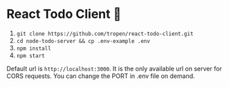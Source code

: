 # React Todo Client 🐡

1. `git clone https://github.com/tropen/react-todo-client.git`
2. `cd node-todo-server && cp .env-example .env`
3. `npm install`
4. `npm start`

Default url is `http://localhost:3000`. It is the only available url on server for CORS requests. You can change the PORT in .env file on demand.